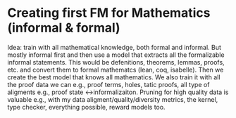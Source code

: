 # Creating first FM for Mathematics (informal & formal)
Idea: train with all mathematical knowledge, both formal and informal. 
But mostly informal first and then use a model that extracts all the formalizable informal statements.
This would be defenitions, theorems, lemmas, proofs, etc. and convert them to formal mathematcs (lean, coq, isabelle).
Then we create the best model that knows all mathematics.
We also train it with all the proof data we can e.g., proof terms, holes, tatic proofs, all type of aligments e.g., proof state <->informalizaiton.
Pruning for high quality data is valuable e.g., with my data aligment/quality/diversity metrics, the kernel, type checker, everything possible, reward models too.
